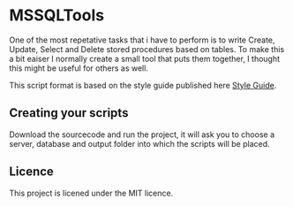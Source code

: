 # MSSQLTools

One of the most repetative tasks that i have to perform is to write Create, Update, Select and Delete stored procedures based on tables.
To make this a bit eaiser I normally create a small tool that puts them together, I thought this might be useful for others as well.

This script format is based on the style guide published here [Style Guide](https://github.com/jimmywyatt/SQLStyleGuide).

## Creating your scripts

Download the sourcecode and run the project, it will ask you to choose a server, database and output folder into which the scripts will be placed.

## Licence

This project is licened under the MIT licence.